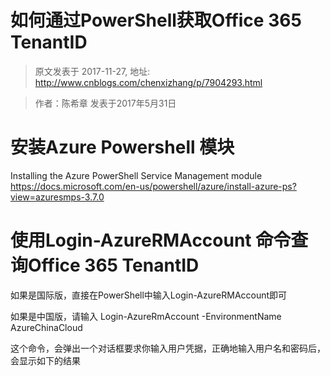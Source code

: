 # 如何通过PowerShell获取Office 365 TenantID 
> 原文发表于 2017-11-27, 地址: http://www.cnblogs.com/chenxizhang/p/7904293.html 


<blockquote><p>作者：陈希章 发表于2017年5月31日</p></blockquote><h1>安装Azure Powershell 模块</h1><p>Installing the Azure PowerShell Service Management module <a href="https://docs.microsoft.com/en-us/powershell/azure/install-azure-ps?view=azuresmps-3.7.0">https://docs.microsoft.com/en-us/powershell/azure/install-azure-ps?view=azuresmps-3.7.0</a><h1>使用Login-AzureRMAccount 命令查询Office 365 TenantID</h1><p>如果是国际版，直接在PowerShell中输入Login-AzureRMAccount即可<p>如果是中国版，请输入 Login-AzureRmAccount -EnvironmentName AzureChinaCloud<p>这个命令，会弹出一个对话框要求你输入用户凭据，正确地输入用户名和密码后，会显示如下的结果<p><img alt="" src="https://chenxizhang.gitbooks.io/office365devguide/docs/images/login-azurermaccount-result.PNG">